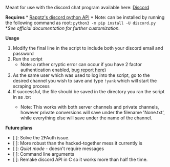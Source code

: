 Meant for use with the discord chat program available here: [Discord](https://discordapp.com/)

**Requires**
	* [Rapptz's discord python API](https://github.com/Rapptz/discord.py)
		* Note: can be installed by running the following command as root:
		```python3 -m pip install -U discord.py```
		**See official documentation for further customization.*

**Usage**

1. Modify the final line in the script to include both your discord email and password
2. Run the script
	* Note: a rather cryptic error can occur if you have 2 factor authentication enabled, [bug report here](https://github.com/Rapptz/discord.py/issues/235))
3. As the same user which was used to log into the script, go to the desired channel you wish to save and type ```!yank``` which will start the scraping process
4. If successful, the file should be saved in the directory you ran the script in as <channel name>.txt
	* Note: This works with both server channels and private channels, however private conversions will save under the filename 'None.txt', while everything else will save under the name of the channel.

**Future plans**

- [ ]: Solve the 2FAuth issue.
- [ ]: More robust than the hacked-together mess it currently is
- [ ]: *Quiet mode* - doesn't require messages
- [ ]: Command line arguments
- [ ]: Remake discord API in C so it works more than half the time.
